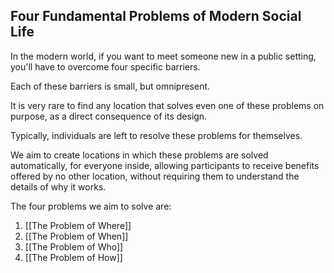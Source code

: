 ## Four Fundamental Problems of Modern Social Life

In the modern world, if you want to meet someone new in a public setting, you'll have to overcome four specific barriers.

Each of these barriers is small, but omnipresent.

It is very rare to find any location that solves even one of these problems on purpose, as a direct consequence of its design.

Typically, individuals are left to resolve these problems for themselves.

We aim to create locations in which these problems are solved automatically, for everyone inside, allowing participants to receive benefits offered by no other location, without requiring them to understand the details of why it works.

The four problems we aim to solve are:

1. [[The Problem of Where]]
2. [[The Problem of When]]
3. [[The Problem of Who]]
4. [[The Problem of How]]
